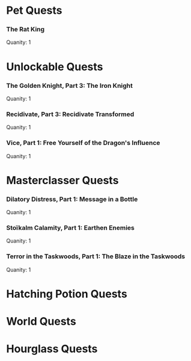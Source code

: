 # Pet Quests
### The Rat King

Quanity: 1

# Unlockable Quests
### The Golden Knight, Part 3: The Iron Knight

Quanity: 1

### Recidivate, Part 3: Recidivate Transformed

Quanity: 1

### Vice, Part 1: Free Yourself of the Dragon's Influence

Quanity: 1

# Masterclasser Quests
### Dilatory Distress, Part 1: Message in a Bottle

Quanity: 1

### Stoïkalm Calamity, Part 1: Earthen Enemies

Quanity: 1

### Terror in the Taskwoods, Part 1: The Blaze in the Taskwoods

Quanity: 1

# Hatching Potion Quests
# World Quests
# Hourglass Quests
